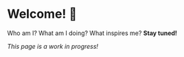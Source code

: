 # Welcome! 👋
Who am I? What am I doing? What inspires me? **Stay tuned!**

*This page is a work in progress!*